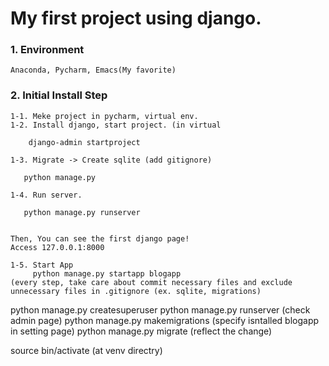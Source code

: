 # My first project using django.

### 1. Environment
    Anaconda, Pycharm, Emacs(My favorite)

### 2. Initial Install Step
    1-1. Meke project in pycharm, virtual env.
    1-2. Install django, start project. (in virtual
    
        django-admin startproject 

    1-3. Migrate -> Create sqlite (add gitignore)

       python manage.py

    1-4. Run server.

       python manage.py runserver


    Then, You can see the first django page!
    Access 127.0.0.1:8000

    1-5. Start App
         python manage.py startapp blogapp
    (every step, take care about commit necessary files and exclude unnecessary files in .gitignore (ex. sqlite, migrations)


python manage.py createsuperuser
python manage.py runserver (check admin page)
python manage.py makemigrations (specify isntalled blogapp in setting page)
python manage.py migrate (reflect the change)

source bin/activate (at venv directry)